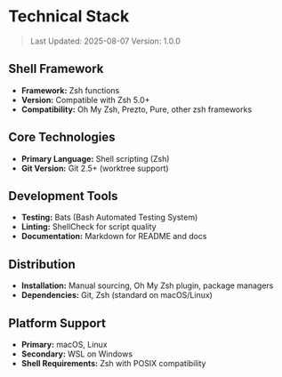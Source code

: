 # Technical Stack

> Last Updated: 2025-08-07
> Version: 1.0.0

## Shell Framework

- **Framework:** Zsh functions
- **Version:** Compatible with Zsh 5.0+
- **Compatibility:** Oh My Zsh, Prezto, Pure, other zsh frameworks

## Core Technologies

- **Primary Language:** Shell scripting (Zsh)
- **Git Version:** Git 2.5+ (worktree support)

## Development Tools

- **Testing:** Bats (Bash Automated Testing System)
- **Linting:** ShellCheck for script quality
- **Documentation:** Markdown for README and docs

## Distribution

- **Installation:** Manual sourcing, Oh My Zsh plugin, package managers
- **Dependencies:** Git, Zsh (standard on macOS/Linux)

## Platform Support

- **Primary:** macOS, Linux
- **Secondary:** WSL on Windows
- **Shell Requirements:** Zsh with POSIX compatibility